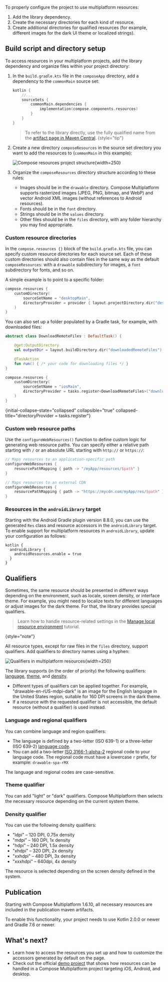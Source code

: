 [//]: # (title: Setup and configuration for multiplatform resources)

<show-structure depth="3"/>

To properly configure the project to use multiplatform resources:

1. Add the library dependency.
2. Create the necessary directories for each kind of resource.
3. Create additional directories for qualified resources (for example, different images for the dark UI theme
    or localized strings).

## Build script and directory setup

To access resources in your multiplatform projects, add the library dependency and organize files within your project directory:

1. In the `build.gradle.kts` file in the `composeApp` directory, add a dependency to the `commonMain` source set:

   ```kotlin
   kotlin {
       //...
       sourceSets {
           commonMain.dependencies {
               implementation(compose.components.resources)
           }
       }
   }
   ```
   
   > To refer to the library directly, use the fully qualified name from the [artifact page in Maven Central](https://central.sonatype.com/artifact/org.jetbrains.compose.components/components-resources).
   {style="tip"}

2. Create a new directory `composeResources` in the source set directory you want to add the resources to
   (`commonMain` in this example):

   ![Compose resources project structure](compose-resources-structure.png){width=250}

3. Organize the `composeResources` directory structure according to these rules:

   * Images should be in the `drawable` directory. Compose Multiplatform supports rasterized images (JPEG, PNG, bitmap, and WebP)
     and vector Android XML images (without references to Android resources).
   * Fonts should be in the `font` directory.
   * Strings should be in the `values` directory.
   * Other files should be in the `files` directory, with any folder hierarchy you may find appropriate.

### Custom resource directories

In the `compose.resources {}` block of the `build.gradle.kts` file, you can specify custom resource directories for each source set.
Each of these custom directories should also contain files in the same way as the default `composeResources`: with a `drawable` subdirectory
for images, a `font` subdirectory for fonts, and so on.

A simple example is to point to a specific folder:

```kotlin
compose.resources {
    customDirectory(
        sourceSetName = "desktopMain",
        directoryProvider = provider { layout.projectDirectory.dir("desktopResources") }
    )
}
```

You can also set up a folder populated by a Gradle task, for example, with downloaded files:

```kotlin
abstract class DownloadRemoteFiles : DefaultTask() {

    @get:OutputDirectory
    val outputDir = layout.buildDirectory.dir("downloadedRemoteFiles")

    @TaskAction
    fun run() { /* your code for downloading files */ }
}

compose.resources {
    customDirectory(
        sourceSetName = "iosMain",
        directoryProvider = tasks.register<DownloadRemoteFiles>("downloadedRemoteFiles").map { it.outputDir.get() }
    )
}
```
{initial-collapse-state="collapsed" collapsible="true"  collapsed-title="directoryProvider = tasks.register<DownloadRemoteFiles>"}

### Custom web resource paths

Use the `configureWebResources()` function to define custom logic for generating web resource paths.
You can specify either a relative path starting with `/` or an absolute URL starting with `http://` or `https://`:

```kotlin
// Maps resources to an application-specific path
configureWebResources {
    resourcePathMapping { path -> "/myApp/resources/$path" }
}

// Maps resources to an external CDN
configureWebResources {
    resourcePathMapping { path -> "https://mycdn.com/myApp/res/$path" }
}
```

### Resources in the `androidLibrary` target
<secondary-label ref="Experimental"/>

Starting with the Android Gradle plugin version 8.8.0, you can use the generated `Res` class 
and resource accessors in the `androidLibrary` target.
To enable support for multiplatform resources in `androidLibrary`, update your configuration as follows:

```
kotlin {
  androidLibrary {
    androidResources.enable = true
  }
}
```

## Qualifiers

Sometimes, the same resource should be presented in different ways depending on the environment, such as locale,
screen density, or interface theme. For example, you might need to localize texts for different languages or adjust
images for the dark theme. For that, the library provides special qualifiers.

> Learn how to handle resource-related settings in the [Manage local resource environment](compose-resource-environment.md) tutorial.
>
{style="note"}

All resource types, except for raw files in the `files` directory, support qualifiers. Add qualifiers to directory
names using a hyphen:

![Qualifiers in multiplatform resources](compose-resources-qualifiers.png){width=250}

The library supports (in the order of priority) the following qualifiers: [language](#language-and-regional-qualifiers),
[theme](#theme-qualifier), and [density](#density-qualifier).

* Different types of qualifiers can be applied together. For example, "drawable-en-rUS-mdpi-dark" is an image for the
  English language in the United States region, suitable for 160 DPI screens in the dark theme.
* If a resource with the requested qualifier is not accessible, the default resource (without a qualifier) is used instead.

### Language and regional qualifiers

You can combine language and region qualifiers:
* The language is defined by a two-letter (ISO 639-1)
    or a three-letter (ISO 639-2) [language code](https://www.loc.gov/standards/iso639-2/php/code_list.php).
* You can add a two-letter [ISO 3166-1-alpha-2](https://en.wikipedia.org/wiki/ISO_3166-1_alpha-2)
    regional code to your language code.
    The regional code must have a lowercase `r` prefix, for example: `drawable-spa-rMX`

The language and regional codes are case-sensitive.

### Theme qualifier

You can add "light" or "dark" qualifiers. Compose Multiplatform then selects the necessary resource depending on the
current system theme.

### Density qualifier

You can use the following density qualifiers:

* "ldpi" – 120 DPI, 0.75x density
* "mdpi" – 160 DPI, 1x density
* "hdpi" – 240 DPI, 1.5x density
* "xhdpi" – 320 DPI, 2x density
* "xxhdpi" – 480 DPI, 3x density
* "xxxhdpi" – 640dpi, 4x density

The resource is selected depending on the screen density defined in the system.

## Publication

Starting with Compose Multiplatform 1.6.10, all necessary resources are included in the publication
maven artifacts.

To enable this functionality, your project needs to use Kotlin 2.0.0 or newer and Gradle 7.6 or newer.

## What's next?

* Learn how to access the resources you set up and how to customize the accessors generated by default on the
    [](compose-multiplatform-resources-usage.md) page.
* Check out the official [demo project](https://github.com/JetBrains/compose-multiplatform/tree/master/components/resources/demo)
    that shows how resources can be handled in a Compose Multiplatform project targeting iOS, Android, and desktop.
